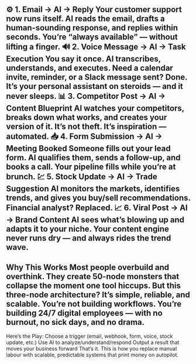 ⚙️ 1. Email → AI → Reply
Your customer support now runs itself.
AI reads the email, drafts a human-sounding response, and replies within seconds.
You’re “always available” — without lifting a finger.
🔊 2. Voice Message → AI → Task Execution
You say it once. AI transcribes, understands, and executes.
Need a calendar invite, reminder, or a Slack message sent? Done.
It’s your personal assistant on steroids — and it never sleeps.
📊 3. Competitor Post → AI → Content Blueprint
AI watches your competitors, breaks down what works, and creates your version of it.
It’s not theft. It’s inspiration — automated.
📥 4. Form Submission → AI → Meeting Booked
Someone fills out your lead form.
AI qualifies them, sends a follow-up, and books a call.
Your pipeline fills while you’re at brunch.
💹 5. Stock Update → AI → Trade Suggestion
AI monitors the markets, identifies trends, and gives you buy/sell recommendations.
Financial analyst? Replaced.
📈 6. Viral Post → AI → Brand Content
AI sees what’s blowing up and adapts it to your niche.
Your content engine never runs dry — and always rides the trend wave.
---
Why This Works
Most people overbuild and overthink.
They create 50-node monsters that collapse the moment one tool hiccups.
But this three-node architecture?
It’s simple, reliable, and scalable.
You’re not building workflows.
You’re building 24/7 digital employees — with no burnout, no sick days, and no drama.
---
Here’s the Play:
Choose a trigger (email, webhook, form, voice, stock update, etc.)
Use AI to analyze/understand/respond
Output a result that moves your business forward
That’s it.
This is how you replace manual labour with scalable, predictable systems that print money on autopilot.
